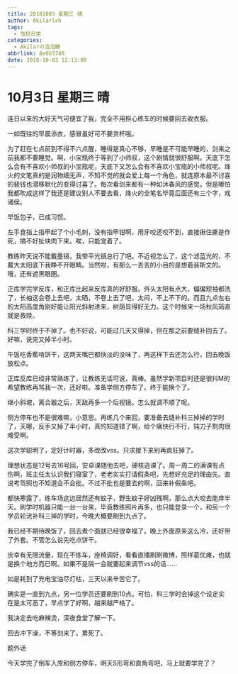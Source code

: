 ```yaml
---
title: 20181003 星期三 晴
author: Akilarlxh
tags:
  - 驾校日常
categories:
  - Akilarの泡泡糖
abbrlink: 8e0b3748
date: 2018-10-03 12:13:00
---
```

# 10月3日 星期三 晴

连日以来的大好天气可便宜了我，完全不用担心练车的时候要回去收衣服。

一如既往的早晨添衣，感冒虽好可不要贪杯哦。

为了赶在七点前到不得不六点醒，睡得是真心不够，早睡是不可能早睡的，剑来之前我都不要睡觉。啊，小宝瓶终于等到了小师叔，这个剧情就很舒服啊。天底下怎么会有不喜欢小师叔的小宝瓶呢，天底下又怎么会有不喜欢小宝瓶的小师叔呢。烽火的文笔真的是润物细无声，不知不觉的就会爱上每一个角色，就连原本最不讨喜的裴钱也潜移默化的变得讨喜了。每次看剑来都有一种如沐春风的感觉。但是哪怕我都吹成这样了我还是建议别人不要去看，烽火的全笔名毕竟后面还有三个字，戏诸侯。

早饭包子，已成习惯。

左手食指上指甲起了个小毛刺，没有指甲钳啊，用牙咬还咬不到，直接揪住撕是作死，搞不好扯块肉下来。唉，只能宠着了。

教练昨天说不能戴墨镜，我带平光镜总行了吧。不近视怎么了，这个滤蓝光的，不戴大太阳底下我睁不开眼睛。当然啦，有那么一丢丢的小目的是想着装斯文的。哦，还有遮黑眼圈。

正库学完学反库，和正库比起来反库真的好舒服。外头太阳有点大，偏偏短袖都洗了，长袖这会卷上去吧，太晒，不卷上去了吧，太闷，不上不下的。而且九点左右的太阳高度角刚好能让阳光斜射进来，树荫显得好无力。这个时候来一场秋风简直就是救赎。

科三学时终于不掉了。也不好说，可能过几天又得掉，但在那之前要缝补回去了。好嘛，说完又掉半小时。

午饭吃香蕉啃饼干，这两天嘴巴都快淡的没味了，再这样下去还怎么行，回去晚饭放松点。

正库反库已经非常熟练了，让教练无话可说，真棒。虽然学新项目时还是很抖M的希望教练再骂我一次，还好啦。准备学侧方停车了。终于能换个了。

继小斜坡，离合器之后，天敌再多一个后视镜。怎么就调不顺了呢。

侧方停车也不是很难嘛，小意思。再练几个来回，要准备去缝补科三掉掉的学时了，天哪，反手又掉了半小时，真的知道错了啊，给个痛快行不行，钝刀子割肉很难受啊。

这次学聪明了，定好计时器，多改改vss。只求接下来别再疯狂掉了。

理想状态是12号去16号回，安卓课随他去吧，硬核逃课了。周一周二的满课有点伤啊，班主任太认识我们寝室了，老老实实打请假条吧，先想好充足的理由先。直说考驾照也不知道会不会批。不过不批也是要去的啊，回来补假条吧。

都快寒露了，练车场这边居然还有蚊子，野生蚊子好凶残啊，那么点大咬去能痒半天。刷学时机器只能一台一台来，毕竟教练照片再多，也只能登录一个，和另一个学员轮流补科三掉的学时，今晚大概要刷到九点了。

我已经不期待晚饭了，回去煮个面就已经很幸福了。晚上外面原来这么冷，还好带了外套。不管怎么说先吃点饼干。

庆幸有无限流量，现在不练车，座椅调好，看看直播刷刷微博，照样葛优瘫，也就是换个地方而已啊。如果不是隔一会就要起来调节vss的话……

如是耗到了充电宝油尽灯枯，三天以来辛苦它了。

确实是一直到九点，另一位学员还要刷到10点。可怕，科三学时会掉这个设定实在是太可恶了，早点学了好啊，越来越严格了。


我决定去吃麻辣烫，深夜食堂了解一下。

回去冲下澡，不等剑来了。累死了。

题外话

今天学完了倒车入库和侧方停车，明天S形弯和直角弯吧，马上就要学完了？